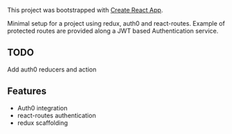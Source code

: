 This project was bootstrapped with [Create React App](https://github.com/facebookincubator/create-react-app).

Minimal setup for a project using redux, auth0 and react-routes. Example of protected routes are provided along a JWT based Authentication service.

## TODO

Add auth0 reducers and action

## Features

- Auth0 integration
- react-routes authentication
- redux scaffolding

